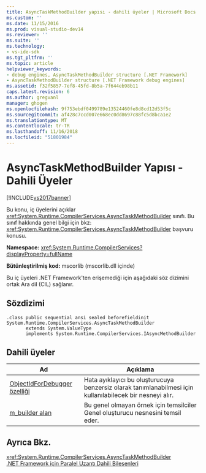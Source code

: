 ```yaml
---
title: AsyncTaskMethodBuilder yapısı - dahili üyeler | Microsoft Docs
ms.custom: ''
ms.date: 11/15/2016
ms.prod: visual-studio-dev14
ms.reviewer: ''
ms.suite: ''
ms.technology:
- vs-ide-sdk
ms.tgt_pltfrm: ''
ms.topic: article
helpviewer_keywords:
- debug engines, AsyncTaskMethodBuilder structure [.NET Framework]
- AsyncTaskMethodBuilder structure [.NET Framework debug engines]
ms.assetid: f32f5857-7ef8-45fd-8b5a-7f644eb98b11
caps.latest.revision: 6
ms.author: gregvanl
manager: ghogen
ms.openlocfilehash: 9f753ebdf0499789e13524460fe8d8cd12d53f5c
ms.sourcegitcommit: af428c7ccd007e668ec0dd8697c88fc5d8bca1e2
ms.translationtype: MT
ms.contentlocale: tr-TR
ms.lasthandoff: 11/16/2018
ms.locfileid: "51801984"
---
```

# <a name="asynctaskmethodbuilder-structure---internal-members"></a>AsyncTaskMethodBuilder Yapısı - Dahili Üyeler
[!INCLUDE[vs2017banner](../../includes/vs2017banner.md)]

Bu konu, iç üyelerini açıklar <xref:System.Runtime.CompilerServices.AsyncTaskMethodBuilder> sınıfı. Bu sınıf hakkında genel bilgi için bkz: <xref:System.Runtime.CompilerServices.AsyncTaskMethodBuilder> başvuru konusu.  
  
 **Namespace:** <xref:System.Runtime.CompilerServices?displayProperty=fullName>  
  
 **Bütünleştirilmiş kod:** mscorlib (mscorlib.dll içinde)  
  
 Bu iç üyeleri .NET Framework'ten erişemediği için aşağıdaki söz dizimini ortak Ara dil (CIL) sağlanır.  
  
## <a name="syntax"></a>Sözdizimi  
  
```  
.class public sequential ansi sealed beforefieldinit System.Runtime.CompilerServices.AsyncTaskMethodBuilder  
       extends System.ValueType  
       implements System.Runtime.CompilerServices.IAsyncMethodBuilder  
```  
  
## <a name="internal-members"></a>Dahili üyeler  
  
|Ad|Açıklama|  
|----------|-----------------|  
|[ObjectIdForDebugger özelliği](../../extensibility/debugger/asynctaskmethodbuilder-objectidfordebugger-property.md)|Hata ayıklayıcı bu oluşturucuya benzersiz olarak tanımlanabilmesi için kullanılabilecek bir nesneyi alır.|  
|[m_builder alan](../../extensibility/debugger/asynctaskmethodbuilder-m-builder-field.md)|Bu genel olmayan örnek için temsilciler Genel oluşturucu nesnesini temsil eder.|  
  
## <a name="see-also"></a>Ayrıca Bkz.  
 <xref:System.Runtime.CompilerServices.AsyncTaskMethodBuilder>   
 [.NET Framework için Paralel Uzantı Dahili Bileşenleri](../../extensibility/debugger/parallel-extension-internals-for-the-dotnet-framework.md)

